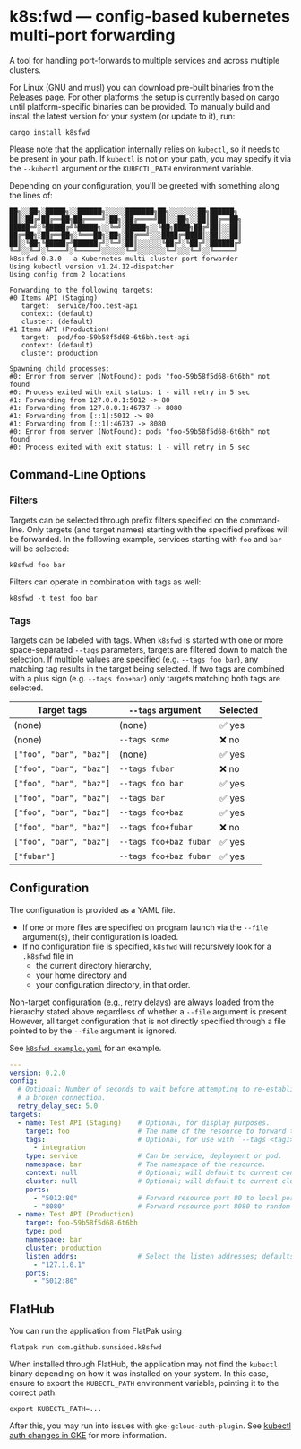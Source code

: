 # k8s:fwd — config-based kubernetes multi-port forwarding

A tool for handling port-forwards to multiple services and across multiple clusters.

For Linux (GNU and musl) you can download pre-built binaries from the [Releases](https://github.com/sunsided/k8sfwd/releases)
page. For other platforms the setup is currently based on [cargo] until platform-specific binaries can be provided.
To manually build and install the latest version for your system (or update to it), run:

```shell
cargo install k8sfwd
```

Please note that the application internally relies on `kubectl`, so it needs to be present in your path.
If `kubectl` is not on your path, you may specify it via the `--kubectl` argument or
the `KUBECTL_PATH` environment variable.

Depending on your configuration, you'll be greeted with something along the lines of:

```
██╗░░██╗░█████╗░░██████╗░░░░░███████╗██╗░░░░░░░██╗██████╗
██║░██╔╝██╔══██╗██╔════╝░██╗░██╔════╝██║░░██╗░░██║██╔══██╗
█████═╝░╚█████╔╝╚█████╗░░╚═╝░█████╗░░╚██╗████╗██╔╝██║░░██║
██╔═██╗░██╔══██╗░╚═══██╗░██╗░██╔══╝░░░████╔═████║░██║░░██║
██║░╚██╗╚█████╔╝██████╔╝░╚═╝░██║░░░░░░╚██╔╝░╚██╔╝░██████╔╝
╚═╝░░╚═╝░╚════╝░╚═════╝░░░░░░╚═╝░░░░░░░╚═╝░░░╚═╝░░╚═════╝
k8s:fwd 0.3.0 - a Kubernetes multi-cluster port forwarder
Using kubectl version v1.24.12-dispatcher
Using config from 2 locations

Forwarding to the following targets:
#0 Items API (Staging)
   target:  service/foo.test-api
   context: (default)
   cluster: (default)
#1 Items API (Production)
   target:  pod/foo-59b58f5d68-6t6bh.test-api
   context: (default)
   cluster: production

Spawning child processes:
#0: Error from server (NotFound): pods "foo-59b58f5d68-6t6bh" not found
#0: Process exited with exit status: 1 - will retry in 5 sec
#1: Forwarding from 127.0.0.1:5012 -> 80
#1: Forwarding from 127.0.0.1:46737 -> 8080
#1: Forwarding from [::1]:5012 -> 80
#1: Forwarding from [::1]:46737 -> 8080
#0: Error from server (NotFound): pods "foo-59b58f5d68-6t6bh" not found
#0: Process exited with exit status: 1 - will retry in 5 sec
```

## Command-Line Options

### Filters

Targets can be selected through prefix filters specified on the command-line. Only
targets (and target names) starting with the specified prefixes will be forwarded.
In the following example, services starting with `foo` and `bar` will be selected:

```shell
k8sfwd foo bar
```

Filters can operate in combination with tags as well:

```shell
k8sfwd -t test foo bar
```

### Tags

Targets can be labeled with tags. When `k8sfwd` is started with one or more space-separated
`--tags` parameters, targets are filtered down to match the selection. If multiple values
are specified (e.g. `--tags foo bar`), any matching tag results in the target being selected.
If two tags are combined with a plus sign (e.g. `--tags foo+bar`) only targets matching both
tags are selected.

| Target tags             | `--tags` argument      | Selected |
|-------------------------|------------------------|----------|
| (none)                  | (none)                 | ✅ yes    |
| (none)                  | `--tags some`          | ❌ no     |
| `["foo", "bar", "baz"]` | (none)                 | ✅ yes    |
| `["foo", "bar", "baz"]` | `--tags fubar`         | ❌ no     |
| `["foo", "bar", "baz"]` | `--tags foo bar`       | ✅ yes    |
| `["foo", "bar", "baz"]` | `--tags bar`           | ✅ yes    |
| `["foo", "bar", "baz"]` | `--tags foo+baz`       | ✅ yes    |
| `["foo", "bar", "baz"]` | `--tags foo+fubar`     | ❌ no     |
| `["foo", "bar", "baz"]` | `--tags foo+baz fubar` | ✅ yes    |
| `["fubar"]`             | `--tags foo+baz fubar` | ✅ yes    |
   

## Configuration

The configuration is provided as a YAML file. 

- If one or more files are specified on program launch via the `--file` argument(s), their configuration is loaded.
- If no configuration file is specified, `k8sfwd` will recursively look for a `.k8sfwd` file in 
  - the current directory hierarchy, 
  - your home directory and 
  - your configuration directory, in that order.

Non-target configuration (e.g., retry delays) are always loaded from the hierarchy stated above regardless
of whether a `--file` argument is present. However,  all target configuration that is not directly specified
through a file pointed to by the `--file` argument is ignored.

See [`k8sfwd-example.yaml`](k8sfwd-example.yaml) for an example.

```yaml
---
version: 0.2.0
config:
  # Optional: Number of seconds to wait before attempting to re-establish
  # a broken connection.
  retry_delay_sec: 5.0
targets:
  - name: Test API (Staging)    # Optional, for display purposes.
    target: foo                 # The name of the resource to forward to.
    tags:                       # Optional, for use with `--tags <tag1> <tag2>+<tag3>`
      - integration
    type: service               # Can be service, deployment or pod.
    namespace: bar              # The namespace of the resource.
    context: null               # Optional; will default to current context.
    cluster: null               # Optional; will default to current cluster.
    ports:
      - "5012:80"               # Forward resource port 80 to local port 5012.
      - "8080"                  # Forward resource port 8080 to random local port. 
  - name: Test API (Production)
    target: foo-59b58f5d68-6t6bh
    type: pod
    namespace: bar
    cluster: production
    listen_addrs:               # Select the listen addresses; defaults to `localhost`.
      - "127.1.0.1"
    ports:
      - "5012:80"
```

## FlatHub

You can run the application from FlatPak using

```shell
flatpak run com.github.sunsided.k8sfwd
```

When installed through FlatHub, the application may not find the `kubectl` binary
depending on how it was installed on your system. In this case, ensure to export the `KUBECTL_PATH`
environment variable, pointing it to the correct path:

```shell
export KUBECTL_PATH=...
```

After this, you may run into issues with `gke-gcloud-auth-plugin`.
See [kubectl auth changes in GKE](https://cloud.google.com/blog/products/containers-kubernetes/kubectl-auth-changes-in-gke?hl=en)
for more information.

[cargo]: https://crates.io/
